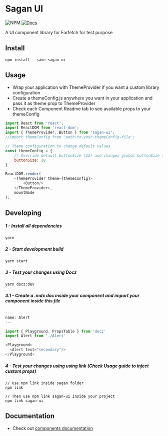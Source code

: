 # Sagan UI

![NPM](https://img.shields.io/npm/v/sagan-ui.svg)
[![Docs](https://img.shields.io/badge/read-docs-blue.svg)](https://xenodochial-einstein-eda26f.netlify.com/)


A UI component library for Farfetch for test purpose

## Install

    npm install --save sagan-ui

## Usage

 - Wrap your application with ThemeProvider if you want a custom library configuration
 - Create a themeConfig.js anywhere you want in your application and pass it as theme prop to ThemeProvider
 - Check each Component Readme tab to see available props to your themeConfig

~~~js
import React from 'react';
import ReactDOM from 'react-dom';
import { ThemeProvider, Button } from 'sagan-ui';
//import themeConfig from 'path-to-your-themeConfig-file';

// Theme configuration to change default values
const themeConfig = {
    // Override default buttonSize [12] and changes global buttonSize to 18
    buttonSize: 18
}

ReactDOM.render(
    <ThemeProvider theme={themeConfig}>
        <Button/>
    </ThemeProvider>,
    mountNode
);
~~~

## Developing

##### 1 - Install all dependencies

    yarn

##### 2 - Start development build

    yarn start

##### 3 - Test your changes using Docz

    yarn docz:dev

##### 3.1 - Create a .mdx doc inside your component and import your component inside this file
~~~js
---
name: Alert
---

import { Playground, PropsTable } from 'docz'
import Alert from './Alert'

<Playground>
  <Alert text="secondary"/>
</Playground>

~~~

##### 4 - Test your changes using using link **(Check Usage guide to inject custom props)**

    // Use npm link inside sagan folder
    npm link

    // Then use npm link sagan-ui inside your project
    npm link sagan-ui

## Documentation
 - Check out [components documentation
](https://xenodochial-einstein-eda26f.netlify.com/)